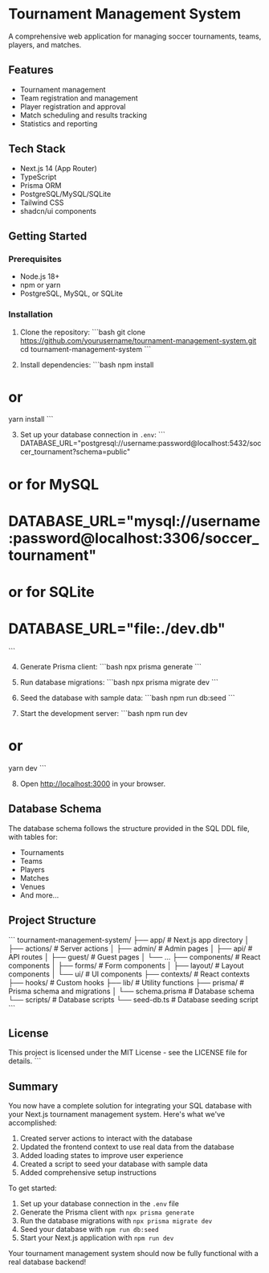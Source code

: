 # Tournament Management System

A comprehensive web application for managing soccer tournaments, teams, players, and matches.

## Features

- Tournament management
- Team registration and management
- Player registration and approval
- Match scheduling and results tracking
- Statistics and reporting

## Tech Stack

- Next.js 14 (App Router)
- TypeScript
- Prisma ORM
- PostgreSQL/MySQL/SQLite
- Tailwind CSS
- shadcn/ui components

## Getting Started

### Prerequisites

- Node.js 18+
- npm or yarn
- PostgreSQL, MySQL, or SQLite

### Installation

1. Clone the repository:
\`\`\`bash
git clone https://github.com/yourusername/tournament-management-system.git
cd tournament-management-system
\`\`\`

2. Install dependencies:
\`\`\`bash
npm install
# or
yarn install
\`\`\`

3. Set up your database connection in `.env`:
\`\`\`
DATABASE_URL="postgresql://username:password@localhost:5432/soccer_tournament?schema=public"
# or for MySQL
# DATABASE_URL="mysql://username:password@localhost:3306/soccer_tournament"
# or for SQLite
# DATABASE_URL="file:./dev.db"
\`\`\`

4. Generate Prisma client:
\`\`\`bash
npx prisma generate
\`\`\`

5. Run database migrations:
\`\`\`bash
npx prisma migrate dev
\`\`\`

6. Seed the database with sample data:
\`\`\`bash
npm run db:seed
\`\`\`

7. Start the development server:
\`\`\`bash
npm run dev
# or
yarn dev
\`\`\`

8. Open [http://localhost:3000](http://localhost:3000) in your browser.

## Database Schema

The database schema follows the structure provided in the SQL DDL file, with tables for:

- Tournaments
- Teams
- Players
- Matches
- Venues
- And more...

## Project Structure

\`\`\`
tournament-management-system/
├── app/                    # Next.js app directory
│   ├── actions/            # Server actions
│   ├── admin/              # Admin pages
│   ├── api/                # API routes
│   ├── guest/              # Guest pages
│   └── ...
├── components/             # React components
│   ├── forms/              # Form components
│   ├── layout/             # Layout components
│   └── ui/                 # UI components
├── contexts/               # React contexts
├── hooks/                  # Custom hooks
├── lib/                    # Utility functions
├── prisma/                 # Prisma schema and migrations
│   └── schema.prisma       # Database schema
└── scripts/                # Database scripts
    └── seed-db.ts          # Database seeding script
\`\`\`

## License

This project is licensed under the MIT License - see the LICENSE file for details.
\`\`\`

## Summary

You now have a complete solution for integrating your SQL database with your Next.js tournament management system. Here's what we've accomplished:

1. Created server actions to interact with the database
2. Updated the frontend context to use real data from the database
3. Added loading states to improve user experience
4. Created a script to seed your database with sample data
5. Added comprehensive setup instructions

To get started:

1. Set up your database connection in the `.env` file
2. Generate the Prisma client with `npx prisma generate`
3. Run the database migrations with `npx prisma migrate dev`
4. Seed your database with `npm run db:seed`
5. Start your Next.js application with `npm run dev`

Your tournament management system should now be fully functional with a real database backend!
